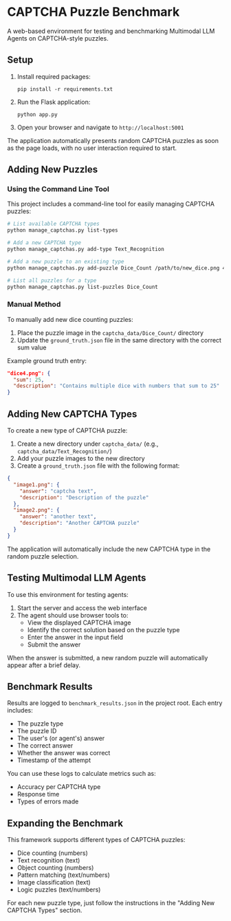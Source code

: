 # CAPTCHA Puzzle Benchmark

A web-based environment for testing and benchmarking Multimodal LLM Agents on CAPTCHA-style puzzles.

## Setup

1. Install required packages:
   ```
   pip install -r requirements.txt
   ```

2. Run the Flask application:
   ```
   python app.py
   ```

3. Open your browser and navigate to `http://localhost:5001`

The application automatically presents random CAPTCHA puzzles as soon as the page loads, with no user interaction required to start.

## Adding New Puzzles

### Using the Command Line Tool

This project includes a command-line tool for easily managing CAPTCHA puzzles:

```bash
# List available CAPTCHA types
python manage_captchas.py list-types

# Add a new CAPTCHA type
python manage_captchas.py add-type Text_Recognition

# Add a new puzzle to an existing type
python manage_captchas.py add-puzzle Dice_Count /path/to/new_dice.png 42

# List all puzzles for a type
python manage_captchas.py list-puzzles Dice_Count
```

### Manual Method

To manually add new dice counting puzzles:

1. Place the puzzle image in the `captcha_data/Dice_Count/` directory
2. Update the `ground_truth.json` file in the same directory with the correct sum value

Example ground truth entry:
```json
"dice4.png": {
  "sum": 25,
  "description": "Contains multiple dice with numbers that sum to 25"
}
```

## Adding New CAPTCHA Types

To create a new type of CAPTCHA puzzle:

1. Create a new directory under `captcha_data/` (e.g., `captcha_data/Text_Recognition/`)
2. Add your puzzle images to the new directory
3. Create a `ground_truth.json` file with the following format:

```json
{
  "image1.png": {
    "answer": "captcha text",
    "description": "Description of the puzzle"
  },
  "image2.png": {
    "answer": "another text",
    "description": "Another CAPTCHA puzzle"
  }
}
```

The application will automatically include the new CAPTCHA type in the random puzzle selection.

## Testing Multimodal LLM Agents

To use this environment for testing agents:

1. Start the server and access the web interface
2. The agent should use browser tools to:
   - View the displayed CAPTCHA image
   - Identify the correct solution based on the puzzle type
   - Enter the answer in the input field
   - Submit the answer

When the answer is submitted, a new random puzzle will automatically appear after a brief delay.

## Benchmark Results

Results are logged to `benchmark_results.json` in the project root. Each entry includes:
- The puzzle type
- The puzzle ID
- The user's (or agent's) answer
- The correct answer
- Whether the answer was correct
- Timestamp of the attempt

You can use these logs to calculate metrics such as:
- Accuracy per CAPTCHA type
- Response time
- Types of errors made

## Expanding the Benchmark

This framework supports different types of CAPTCHA puzzles:
- Dice counting (numbers)
- Text recognition (text)
- Object counting (numbers)
- Pattern matching (text/numbers)
- Image classification (text)
- Logic puzzles (text/numbers)

For each new puzzle type, just follow the instructions in the "Adding New CAPTCHA Types" section. 